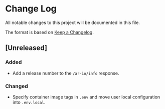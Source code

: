 # Change Log

All notable changes to this project will be documented in this file.

The format is based on [Keep a Changelog](https://keepachangelog.com/en/1.0.0/).

## [Unreleased]

### Added

- Add a release number to the `/ar-io/info` response.

### Changed

- Specify container image tags in `.env` and move user local configuration into
  `.env.local`.
